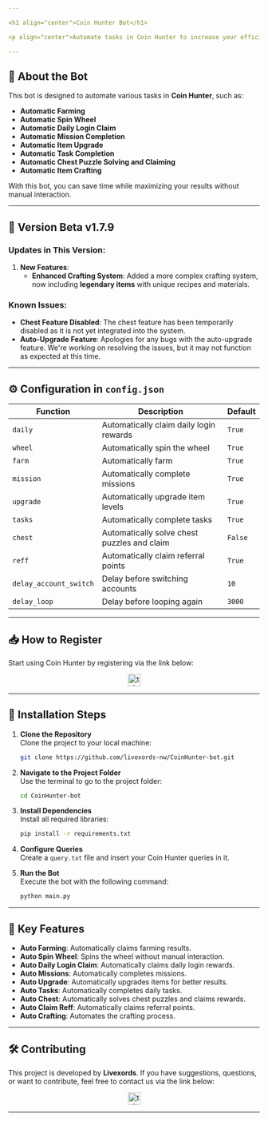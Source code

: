 ```yaml
---

<h1 align="center">Coin Hunter Bot</h1>

<p align="center">Automate tasks in Coin Hunter to increase your efficiency and results!</p>

---
```


## 🚀 **About the Bot**

This bot is designed to automate various tasks in **Coin Hunter**, such as:

- **Automatic Farming**
- **Automatic Spin Wheel**
- **Automatic Daily Login Claim**
- **Automatic Mission Completion**
- **Automatic Item Upgrade**
- **Automatic Task Completion**
- **Automatic Chest Puzzle Solving and Claiming**
- **Automatic Item Crafting**

With this bot, you can save time while maximizing your results without manual interaction.

---

## 🌟 **Version Beta v1.7.9**

### **Updates in This Version**:

1. **New Features**:
   - **Enhanced Crafting System**: Added a more complex crafting system, now including **legendary items** with unique recipes and materials.

### **Known Issues**:

- **Chest Feature Disabled**: The chest feature has been temporarily disabled as it is not yet integrated into the system.
- **Auto-Upgrade Feature**: Apologies for any bugs with the auto-upgrade feature. We're working on resolving the issues, but it may not function as expected at this time.

---

## ⚙️ **Configuration in `config.json`**

| **Function**           | **Description**                             | **Default** |
| ---------------------- | ------------------------------------------- | ----------- |
| `daily`                | Automatically claim daily login rewards     | `True`      |
| `wheel`                | Automatically spin the wheel                | `True`      |
| `farm`                 | Automatically farm                          | `True`      |
| `mission`              | Automatically complete missions             | `True`      |
| `upgrade`              | Automatically upgrade item levels           | `True`      |
| `tasks`                | Automatically complete tasks                | `True`      |
| `chest`                | Automatically solve chest puzzles and claim | `False`     |
| `reff`                 | Automatically claim referral points         | `True`      |
| `delay_account_switch` | Delay before switching accounts             | `10`        |
| `delay_loop`           | Delay before looping again                  | `3000`      |

---

## 📥 **How to Register**

Start using Coin Hunter by registering via the link below:

<div align="center">
  <a href="https://t.me/CoinHuntersGameBot/app?startapp=hunter_62f2b4787229bd5b09a541d53180f956" target="_blank">
    <img src="https://img.shields.io/static/v1?message=CoinHunter&logo=telegram&label=&color=2CA5E0&logoColor=white&labelColor=&style=for-the-badge" height="25" alt="telegram logo" />
  </a>
</div>

---

## 📖 **Installation Steps**

1. **Clone the Repository**  
   Clone the project to your local machine:

   ```bash
   git clone https://github.com/livexords-nw/CoinHunter-bot.git
   ```

2. **Navigate to the Project Folder**  
   Use the terminal to go to the project folder:

   ```bash
   cd CoinHunter-bot
   ```

3. **Install Dependencies**  
   Install all required libraries:

   ```bash
   pip install -r requirements.txt
   ```

4. **Configure Queries**  
   Create a `query.txt` file and insert your Coin Hunter queries in it.

5. **Run the Bot**  
   Execute the bot with the following command:

   ```bash
   python main.py
   ```

---

## 🚀 **Key Features**

- **Auto Farming**: Automatically claims farming results.
- **Auto Spin Wheel**: Spins the wheel without manual interaction.
- **Auto Daily Login Claim**: Automatically claims daily login rewards.
- **Auto Missions**: Automatically completes missions.
- **Auto Upgrade**: Automatically upgrades items for better results.
- **Auto Tasks**: Automatically completes daily tasks.
- **Auto Chest**: Automatically solves chest puzzles and claims rewards.
- **Auto Claim Reff**: Automatically claims referral points.
- **Auto Crafting**: Automates the crafting process.

---

## 🛠️ **Contributing**

This project is developed by **Livexords**. If you have suggestions, questions, or want to contribute, feel free to contact us via the link below:

<div align="center">
  <a href="https://t.me/livexordsscript" target="_blank">
    <img src="https://img.shields.io/static/v1?message=Livexords&logo=telegram&label=&color=2CA5E0&logoColor=white&labelColor=&style=for-the-badge" height="25" alt="telegram logo" />
  </a>
</div>

---
